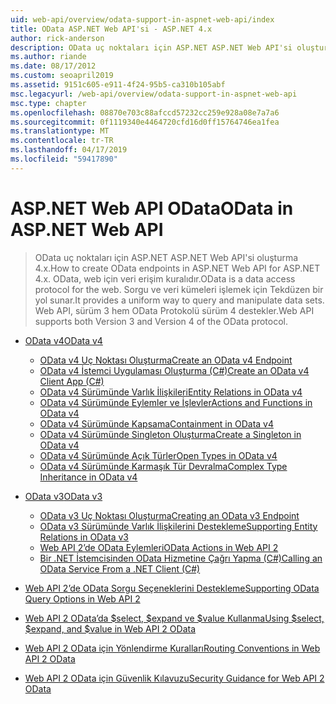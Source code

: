 ```yaml
---
uid: web-api/overview/odata-support-in-aspnet-web-api/index
title: OData ASP.NET Web API'si - ASP.NET 4.x
author: rick-anderson
description: OData uç noktaları için ASP.NET ASP.NET Web API'si oluşturma 4.x
ms.author: riande
ms.date: 08/17/2012
ms.custom: seoapril2019
ms.assetid: 9151c605-e911-4f24-95b5-ca310b105abf
msc.legacyurl: /web-api/overview/odata-support-in-aspnet-web-api
msc.type: chapter
ms.openlocfilehash: 08870e703c88afccd57232cc259e928a08e7a7a6
ms.sourcegitcommit: 0f1119340e4464720cfd16d0ff15764746ea1fea
ms.translationtype: MT
ms.contentlocale: tr-TR
ms.lasthandoff: 04/17/2019
ms.locfileid: "59417890"
---
```

# <a name="odata-in-aspnet-web-api"></a><span data-ttu-id="d12fd-103">ASP.NET Web API OData</span><span class="sxs-lookup"><span data-stu-id="d12fd-103">OData in ASP.NET Web API</span></span>

> <span data-ttu-id="d12fd-104">OData uç noktaları için ASP.NET ASP.NET Web API'si oluşturma 4.x.</span><span class="sxs-lookup"><span data-stu-id="d12fd-104">How to create OData endpoints in ASP.NET Web API for ASP.NET 4.x.</span></span> <span data-ttu-id="d12fd-105">OData, web için veri erişim kuralıdır.</span><span class="sxs-lookup"><span data-stu-id="d12fd-105">OData is a data access protocol for the web.</span></span> <span data-ttu-id="d12fd-106">Sorgu ve veri kümeleri işlemek için Tekdüzen bir yol sunar.</span><span class="sxs-lookup"><span data-stu-id="d12fd-106">It provides a uniform way to query and manipulate data sets.</span></span> <span data-ttu-id="d12fd-107">Web API, sürüm 3 hem OData Protokolü sürüm 4 destekler.</span><span class="sxs-lookup"><span data-stu-id="d12fd-107">Web API supports both Version 3 and Version 4 of the OData protocol.</span></span>


- [<span data-ttu-id="d12fd-108">OData v4</span><span class="sxs-lookup"><span data-stu-id="d12fd-108">OData v4</span></span>](odata-v4/index.md)

    - [<span data-ttu-id="d12fd-109">OData v4 Uç Noktası Oluşturma</span><span class="sxs-lookup"><span data-stu-id="d12fd-109">Create an OData v4 Endpoint</span></span>](odata-v4/create-an-odata-v4-endpoint.md)
    - [<span data-ttu-id="d12fd-110">OData v4 İstemci Uygulaması Oluşturma (C#)</span><span class="sxs-lookup"><span data-stu-id="d12fd-110">Create an OData v4 Client App (C#)</span></span>](odata-v4/create-an-odata-v4-client-app.md)
    - [<span data-ttu-id="d12fd-111">OData v4 Sürümünde Varlık İlişkileri</span><span class="sxs-lookup"><span data-stu-id="d12fd-111">Entity Relations in OData v4</span></span>](odata-v4/entity-relations-in-odata-v4.md)
    - [<span data-ttu-id="d12fd-112">OData v4 Sürümünde Eylemler ve İşlevler</span><span class="sxs-lookup"><span data-stu-id="d12fd-112">Actions and Functions in OData v4</span></span>](odata-v4/odata-actions-and-functions.md)
    - [<span data-ttu-id="d12fd-113">OData v4 Sürümünde Kapsama</span><span class="sxs-lookup"><span data-stu-id="d12fd-113">Containment in OData v4</span></span>](odata-v4/odata-containment-in-web-api-22.md)
    - [<span data-ttu-id="d12fd-114">OData v4 Sürümünde Singleton Oluşturma</span><span class="sxs-lookup"><span data-stu-id="d12fd-114">Create a Singleton in OData v4</span></span>](odata-v4/using-a-singleton-in-an-odata-endpoint-in-web-api-22.md)
    - [<span data-ttu-id="d12fd-115">OData v4 Sürümünde Açık Türler</span><span class="sxs-lookup"><span data-stu-id="d12fd-115">Open Types in OData v4</span></span>](odata-v4/use-open-types-in-odata-v4.md)
    - [<span data-ttu-id="d12fd-116">OData v4 Sürümünde Karmaşık Tür Devralma</span><span class="sxs-lookup"><span data-stu-id="d12fd-116">Complex Type Inheritance in OData v4</span></span>](odata-v4/complex-type-inheritance-in-odata-v4.md)
- [<span data-ttu-id="d12fd-117">OData v3</span><span class="sxs-lookup"><span data-stu-id="d12fd-117">OData v3</span></span>](odata-v3/index.md)

    - [<span data-ttu-id="d12fd-118">OData v3 Uç Noktası Oluşturma</span><span class="sxs-lookup"><span data-stu-id="d12fd-118">Creating an OData v3 Endpoint</span></span>](odata-v3/creating-an-odata-endpoint.md)
    - [<span data-ttu-id="d12fd-119">OData v3 Sürümünde Varlık İlişkilerini Destekleme</span><span class="sxs-lookup"><span data-stu-id="d12fd-119">Supporting Entity Relations in OData v3</span></span>](odata-v3/working-with-entity-relations.md)
    - [<span data-ttu-id="d12fd-120">Web API 2’de OData Eylemleri</span><span class="sxs-lookup"><span data-stu-id="d12fd-120">OData Actions in Web API 2</span></span>](odata-v3/odata-actions.md)
    - [<span data-ttu-id="d12fd-121">Bir .NET İstemcisinden OData Hizmetine Çağrı Yapma (C#)</span><span class="sxs-lookup"><span data-stu-id="d12fd-121">Calling an OData Service From a .NET Client (C#)</span></span>](odata-v3/calling-an-odata-service-from-a-net-client.md)
- [<span data-ttu-id="d12fd-122">Web API 2’de OData Sorgu Seçeneklerini Destekleme</span><span class="sxs-lookup"><span data-stu-id="d12fd-122">Supporting OData Query Options in Web API 2</span></span>](supporting-odata-query-options.md)
- [<span data-ttu-id="d12fd-123">Web API 2 OData’da $select, $expand ve $value Kullanma</span><span class="sxs-lookup"><span data-stu-id="d12fd-123">Using $select, $expand, and $value in Web API 2 OData</span></span>](using-select-expand-and-value.md)
- [<span data-ttu-id="d12fd-124">Web API 2 OData için Yönlendirme Kuralları</span><span class="sxs-lookup"><span data-stu-id="d12fd-124">Routing Conventions in Web API 2 OData</span></span>](odata-routing-conventions.md)
- [<span data-ttu-id="d12fd-125">Web API 2 OData için Güvenlik Kılavuzu</span><span class="sxs-lookup"><span data-stu-id="d12fd-125">Security Guidance for Web API 2 OData</span></span>](odata-security-guidance.md)
